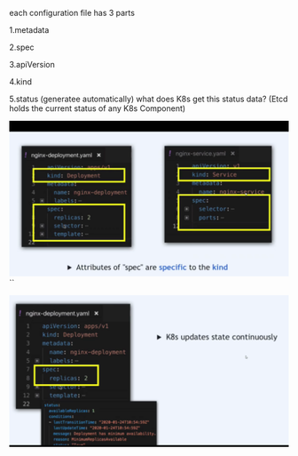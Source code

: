 each configuration file has 3 parts

1.metadata

2.spec

3.apiVersion

4.kind

5.status (generatee automatically)
what does K8s get this status data?
(Etcd holds the current status of any K8s Component)

![alt text](image.png)``

![alt text](image-1.png)

